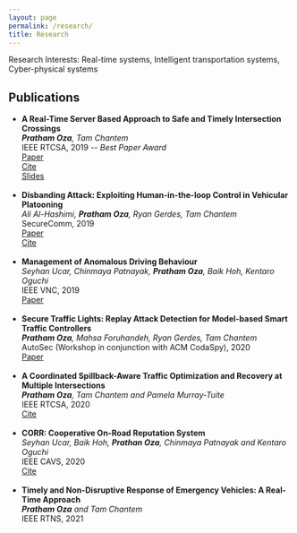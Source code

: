 ```yaml
---
layout: page
permalink: /research/
title: Research
---
```

Research Interests: Real-time systems, Intelligent transportation systems, Cyber-physical systems

<h2>Publications</h2>
<ul>
	<li>
		<b>A Real-Time Server Based Approach to Safe and Timely Intersection Crossings</b><br>
    <i><b>Pratham Oza</b>, Tam Chantem</i><br>
    IEEE RTCSA, 2019 -- <i>Best Paper Award</i><br>
		<a href="https://filebox.ece.vt.edu/~prathamo/RTCSA_2019.pdf"><div class="color-button">Paper</div></a><a href="https://ieeexplore.ieee.org/document/8864584"><div class="color-button">Cite</div></a><a href="https://filebox.ece.vt.edu/~prathamo/RTCSA_Presentation_PrathamOza.pptx"><div class="color-button">Slides</div></a>
	</li><br>
	<li>
		<b>Disbanding Attack: Exploiting Human-in-the-loop Control in Vehicular Platooning</b><br>
    <i>Ali Al-Hashimi, <b>Pratham Oza</b>, Ryan Gerdes, Tam Chantem</i><br>
		SecureComm, 2019<br>
		<a href=""><div class="color-button">Paper</div></a><a href="https://link.springer.com/chapter/10.1007/978-3-030-37231-6_9"><div class="color-button">Cite</div></a>
	</li><br>
	<li>
		<b>Management of Anomalous Driving Behaviour</b><br>
    <i>Seyhan Ucar, Chinmaya Patnayak, <b>Pratham Oza</b>, Baik Hoh, Kentaro Oguchi</i><br>
		IEEE VNC, 2019<br>
		<a href="https://ieeexplore.ieee.org/abstract/document/9062814"><div class="color-button">Paper</div></a>
	</li><br>
  <li>
		<b>Secure Traffic Lights: Replay Attack Detection for Model-based Smart Traffic Controllers</b><br>
    <i><b>Pratham Oza</b>, Mahsa Foruhandeh, Ryan Gerdes, Tam Chantem</i><br>
		AutoSec (Workshop in conjunction with ACM CodaSpy), 2020<br>
		<a href="https://dl.acm.org/doi/abs/10.1145/3375706.3380554"><div class="color-button">Paper</div></a>
	</li><br>
  <li>
		<b>A Coordinated Spillback-Aware Traffic Optimization and Recovery at Multiple Intersections</b><br>
    <i><b>Pratham Oza</b>, Tam Chantem and Pamela Murray-Tuite</i><br>
    IEEE RTCSA, 2020<br>
<!-- 		<a href="https://filebox.ece.vt.edu/~prathamo/RTCSA_2019.pdf"><div class="color-button">Paper</div></a> -->
    <a href="https://ieeexplore.ieee.org/abstract/document/9203582"><div class="color-button">Cite</div></a>
<!--     <a href="https://filebox.ece.vt.edu/~prathamo/RTCSA_Presentation_PrathamOza.pptx"><div class="color-button">Slides</div></a> -->
	</li><br>
    <li>
		<b>CORR: Cooperative On-Road Reputation System</b><br>
      <i>Seyhan Ucar, Baik Hoh, <b>Prathan Oza</b>, Chinmaya Patnayak and Kentaro Oguchi</i><br>
    IEEE CAVS, 2020<br>
<!-- 		<a href="https://filebox.ece.vt.edu/~prathamo/RTCSA_2019.pdf"><div class="color-button">Paper</div></a> -->
    <a href="https://ieeexplore.ieee.org/document/9334679"><div class="color-button">Cite</div></a>
<!--     <a href="https://filebox.ece.vt.edu/~prathamo/RTCSA_Presentation_PrathamOza.pptx"><div class="color-button">Slides</div></a> -->
	</li><br>
    <li>
		<b>Timely and Non-Disruptive Response of Emergency Vehicles: A Real-Time Approach</b><br>
      <i><b>Pratham Oza</b> and Tam Chantem</i><br>
    IEEE RTNS, 2021<br>
<!-- 		<a href="https://filebox.ece.vt.edu/~prathamo/RTCSA_2019.pdf"><div class="color-button">Paper</div></a> -->
<!--     <a href="https://ieeexplore.ieee.org/document/9334679"><div class="color-button">Cite</div></a> -->
<!--     <a href="https://filebox.ece.vt.edu/~prathamo/RTCSA_Presentation_PrathamOza.pptx"><div class="color-button">Slides</div></a> -->
	</li><br>
</ul>
